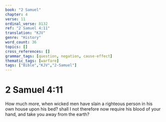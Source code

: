 ```yaml
---
book: "2 Samuel"
chapter: 4
verse: 11
ordinal_verse: 8132
ref: "2 Samuel 4:11"
translation: "KJV"
genre: "History"
word_count: 36
topics: []
cross_references: []
grammar_tags: [question, negation, cause-effect]
thematic_tags: [warfare]
tags: ["Bible","KJV","2-Samuel"]
---
```


# 2 Samuel 4:11

How much more, when wicked men have slain a righteous person in his own house upon his bed? shall I not therefore now require his blood of your hand, and take you away from the earth?
